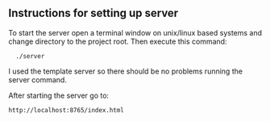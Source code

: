 ## Instructions for setting up server

To start the server open a terminal window on unix/linux based systems and change
directory to the project root. Then execute this command:

```
  ./server
```

I used the template server so there should be no problems running the server command. 

After starting the server go to:

```
http://localhost:8765/index.html  
```

